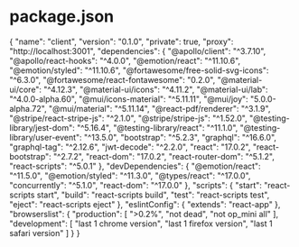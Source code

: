 # package.json

{
  "name": "client",
  "version": "0.1.0",
  "private": true,
  "proxy": "http://localhost:3001",
  "dependencies": {
    "@apollo/client": "^3.7.10",
    "@apollo/react-hooks": "^4.0.0",
    "@emotion/react": "^11.10.6",
    "@emotion/styled": "^11.10.6",
    "@fortawesome/free-solid-svg-icons": "^6.3.0",
    "@fortawesome/react-fontawesome": "0.2.0",
    "@material-ui/core": "^4.12.3",
    "@material-ui/icons": "^4.11.2",
    "@material-ui/lab": "^4.0.0-alpha.60",
    "@mui/icons-material": "^5.11.11",
    "@mui/joy": "5.0.0-alpha.72",
    "@mui/material": "^5.11.14",
    "@react-pdf/renderer": "^3.1.9",
    "@stripe/react-stripe-js": "^2.1.0",
    "@stripe/stripe-js": "^1.52.0",
    "@testing-library/jest-dom": "^5.16.4",
    "@testing-library/react": "^11.1.0",
    "@testing-library/user-event": "^13.5.0",
    "bootstrap": "^5.2.3",
    "graphql": "^16.6.0",
    "graphql-tag": "^2.12.6",
    "jwt-decode": "^2.2.0",
    "react": "17.0.2",
    "react-bootstrap": "^2.7.2",
    "react-dom": "17.0.2",
    "react-router-dom": "^5.1.2",
    "react-scripts": "^5.0.1"
  },
  "devDependencies": {
    "@emotion/react": "^11.5.0",
    "@emotion/styled": "^11.3.0",
    "@types/react": "^17.0.0",
    "concurrently": "^5.1.0",
    "react-dom": "^17.0.0"
  },
  "scripts": {
    "start": "react-scripts start",
    "build": "react-scripts build",
    "test": "react-scripts test",
    "eject": "react-scripts eject"
  },
  "eslintConfig": {
    "extends": "react-app"
  },
  "browserslist": {
    "production": [
      ">0.2%",
      "not dead",
      "not op_mini all"
    ],
    "development": [
      "last 1 chrome version",
      "last 1 firefox version",
      "last 1 safari version"
    ]
  }
}
